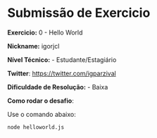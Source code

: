 # Submissão de Exercicio

**Exercicio:** 0 - Hello World

**Nickname:** igorjcl

**Nível Técnico:** - Estudante/Estagiário

**Twitter**: https://twitter.com/igparzival

**Dificuldade de Resolução:** - Baixa

**Como rodar o desafio**: 

Use o comando abaixo: 
```bash
node helloworld.js
```